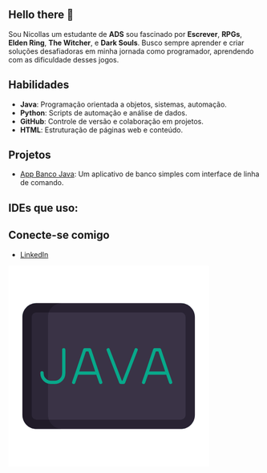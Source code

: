 ## Hello there 👋

Sou Nicollas um estudante de **ADS** sou fascinado por **Escrever**, **RPGs**, **Elden Ring**, **The Witcher**, e **Dark Souls**.
Busco sempre aprender e criar soluções desafiadoras em minha jornada como programador, aprendendo com as dificuldade desses jogos.

## Habilidades
- **Java**: Programação orientada a objetos, sistemas, automação.
- **Python**: Scripts de automação e análise de dados.
- **GitHub**: Controle de versão e colaboração em projetos.
- **HTML**: Estruturação de páginas web e conteúdo.

## Projetos
- [App Banco Java](https://github.com/Nic0llas/AppBanco.Java): Um aplicativo de banco simples com interface de linha de comando.

## IDEs que uso:


## Conecte-se comigo
- [LinkedIn](https://www.linkedin.com/in/nicollas-araujo/)

![Java GIF](./1323-java-code-language.gif)



